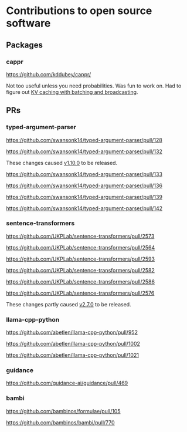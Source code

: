 # Contributions to open source software


## Packages

### cappr

https://github.com/kddubey/cappr/

Not too useful unless you need probabilities. Was fun to work on. Had to figure out [KV
caching with batching and
broadcasting](https://cappr.readthedocs.io/en/latest/cappr.huggingface.classify.html#cappr.huggingface.classify.cache_model).


## PRs

### typed-argument-parser

https://github.com/swansonk14/typed-argument-parser/pull/128

https://github.com/swansonk14/typed-argument-parser/pull/132

These changes caused
[v1.10.0](https://github.com/swansonk14/typed-argument-parser/releases/tag/v_1.10.0) to
be released.

https://github.com/swansonk14/typed-argument-parser/pull/133

https://github.com/swansonk14/typed-argument-parser/pull/136

https://github.com/swansonk14/typed-argument-parser/pull/139

https://github.com/swansonk14/typed-argument-parser/pull/142


### sentence-transformers

https://github.com/UKPLab/sentence-transformers/pull/2573

https://github.com/UKPLab/sentence-transformers/pull/2564

https://github.com/UKPLab/sentence-transformers/pull/2593

https://github.com/UKPLab/sentence-transformers/pull/2582

https://github.com/UKPLab/sentence-transformers/pull/2586

https://github.com/UKPLab/sentence-transformers/pull/2576

These changes partly caused
[v2.7.0](https://github.com/UKPLab/sentence-transformers/releases/tag/v2.7.0) to be
released.


### llama-cpp-python

https://github.com/abetlen/llama-cpp-python/pull/952

https://github.com/abetlen/llama-cpp-python/pull/1002

https://github.com/abetlen/llama-cpp-python/pull/1021


### guidance

https://github.com/guidance-ai/guidance/pull/469


### bambi

https://github.com/bambinos/formulae/pull/105

https://github.com/bambinos/bambi/pull/770
